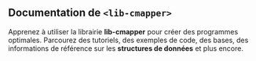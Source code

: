 ## Documentation de `<lib-cmapper>`

Apprenez à utiliser la librairie **lib-cmapper** pour créer des programmes optimales. Parcourez des tutoriels, des exemples de code, des bases, des informations de 
référence sur les **structures de données** et plus encore.